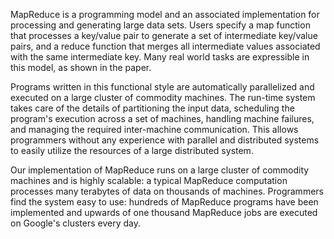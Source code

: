 MapReduce is a programming model and an associated
implementation for processing and generating large
data sets. Users specify a map function that processes a
key/value pair to generate a set of intermediate key/value
pairs, and a reduce function that merges all intermediate
values associated with the same intermediate key. Many
real world tasks are expressible in this model, as shown
in the paper.

Programs written in this functional style are automatically
parallelized and executed on a large cluster of commodity
machines. The run-time system takes care of the details
of partitioning the input data, scheduling the program's
execution across a set of machines, handling machine
failures, and managing the required inter-machine
communication. This allows programmers without any
experience with parallel and distributed systems to easily
utilize the resources of a large distributed system.

Our implementation of MapReduce runs on a large cluster
of commodity machines and is highly scalable: a typical
MapReduce computation processes many terabytes of data on
thousands of machines. Programmers find the system easy to
use: hundreds of MapReduce programs have been implemented
and upwards of one thousand MapReduce jobs are executed
on Google's clusters every day.
